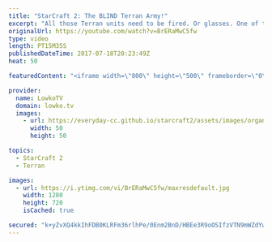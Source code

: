 ```yaml
---
title: "StarCraft 2: The BLIND Terran Army!"
excerpt: "All those Terran units need to be fired. Or glasses. One of the two. Subscribe for more videos: http://lowko.tv/youtube Intense micro battles: https://goo.gl/8ofWqN  In this Protoss versus Terran we get quickly into a base trade scenario. The Terran player tries to close out the game as quickly as he"
originalUrl: https://youtube.com/watch?v=BrERaMwC5fw
type: video
length: PT15M35S
publishedDateTime: 2017-07-18T20:23:49Z
heat: 50

featuredContent: "<iframe width=\"800\" height=\"500\" frameborder=\"0\" src=\"https://www.youtube.com/embed/BrERaMwC5fw\" allow=\"accelerometer; autoplay; encrypted-media; gyroscope; picture-in-picture\" allowfullscreen></iframe>"

provider:
  name: LowkoTV
  domain: lowko.tv
  images:
    - url: https://everyday-cc.github.io/starcraft2/assets/images/organizations/lowko.tv-50x50.jpg
      width: 50
      height: 50

topics:
  - StarCraft 2
  - Terran

images:
  - url: https://i.ytimg.com/vi/BrERaMwC5fw/maxresdefault.jpg
    width: 1280
    height: 720
    isCached: true

secured: "k+yZvXQ4kkIhFDB0KLRFm36rlhPe/0Enm2BnD/HBEe3R9oOSIfzVTN9mWZdYwlgDUAqdX33myjtUuXhDH3MlTHEeg4KdSX7mbRUR4F0TL0/RE105rBZrLNcb2lWU9LXFoqLBC9xZQ0hQ9/MSoaO24OiaYs8Pl7qBLEiEt3LCsJ6p/LEpygNagH5onRVY79+RHQ1k3xFGwysNPtE64v9AZ/ee37rppLG4p+COFBwjG8zhNrb0mqoKScenJOn4zKYYxkSWD6NguzjDoqStu5HehHRK6Vas7ky4AJTxV5tLwhfoXKEF1UKIS2XEmiL2DGc0/AJerfCdqZx54M+fmm6fKVwePISRSPhSKoxTSloXKSMmi1zAHX1jZm0jLLIi8W4IKHmrfQgiaKsmxQ+jSxn5kY/zvm9gyRxunMe59ySdsow=;j0vWnwTyARFTvySbV/OiOg=="
---
```


